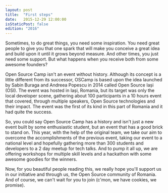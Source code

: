 ```yaml
---
layout: post
title:  "First steps"
date:   2015-12-29 12:00:00
isStaticPost: false
edition: "2016"
---
```


Sometimes, to do great things, you need some inspiration. You need great people to give you that one spark that will make you conceive a great idea and build upon it until it grows beyond measure. And other times, you just need some support. But what happens when you receive both from some awesome founders?

Open Source Camp isn't an event without history. Although its concept is a little different from its successor, OSCamp is based upon the idea launched by Sabin Buraga and Andreea Popescu in 2014 called Open Source Iași (OSI). The event was hosted in Iași, Romania, but its target was only the local developer scene, gathering about 100 participants in a 10 hours event that covered, through multiple speakers, Open Source technologies and their impact. The event was the first of its kind in this part of Romania and it had quite the success.

So, you could say Open Source Camp has a history and isn't just a new event built by some enthusiastic student, but an event that has a good brick to stand on. This year, with the help of the original team, we take our aim to overcome the accomplishments of the previous event, taking our event to a national level and hopefully gathering more than 300 students and developers to a 2 day meetup for tech talks. And to pump it all up, we are offering workshops for multiple skill levels and a hackathon with some awesome goodies for the winners.

Now, for you beautiful people reading this, we really hope you'll support us in our initiative and through us, the Open Source community of Romania. And of course, we can't wait for you to join (c'mon, we have cookies, we promise).